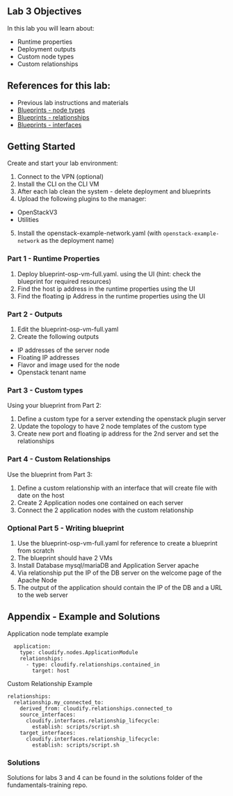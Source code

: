 ## Lab 3 Objectives
In this lab you will learn about:
* Runtime properties
* Deployment outputs
* Custom node types
* Custom relationships


## References for this lab: 
* Previous lab instructions and materials
* [Blueprints - node types](https://conductor.windriver.com/docs/22.03/developer/blueprints/spec-node-types/)
* [Blueprints - relationships](https://conductor.windriver.com/docs/22.03/developer/blueprints/spec-relationships/)
* [Blueprints - interfaces](https://conductor.windriver.com/docs/22.03/developer/blueprints/spec-interfaces/)


## Getting Started
Create and start your lab environment:

1. Connect to the VPN (optional)
2. Install the CLI on the CLI VM
3. After each lab clean the system - delete deployment and blueprints
4. Upload the following plugins to the manager: 
* OpenStackV3
* Utilities
5. Install the openstack-example-network.yaml (with `openstack-example-network` as the deployment name)

### Part 1 - Runtime Properties
1. Deploy blueprint-osp-vm-full.yaml. using the UI (hint: check the blueprint for required resources)
2. Find the host ip address in the runtime properties using the UI
2. Find the floating ip Address in the runtime properties using the UI

### Part 2 - Outputs 
1. Edit the blueprint-osp-vm-full.yaml
2. Create the following outputs
* IP addresses of the server node
* Floating IP addresses
* Flavor and image used for the node
* Openstack tenant name

### Part 3 - Custom types
Using your blueprint from Part 2:
1. Define a custom type for a server extending the openstack plugin server
2. Update the topology to have 2 node templates of the custom type
3. Create new port and floating ip address for the 2nd server and set the relationships

### Part 4 - Custom Relationships
Use the blueprint from Part 3:
1. Define a custom relationship with an interface that will create file with date on the host
2. Create 2 Application nodes one contained on each server
3. Connect the 2 application nodes with the custom relationship

### Optional Part 5 - Writing blueprint
1. Use the blueprint-osp-vm-full.yaml for reference to create a blueprint from scratch
2. The blueprint should have 2 VMs
3. Install Database mysql/mariaDB and Application Server apache
4. Via relationship put the IP of the DB server on the welcome page of the Apache Node
5. The output of the application should contain the IP of the DB and a URL to the web server

## Appendix - Example and Solutions
Application node template example
```
  application:
    type: cloudify.nodes.ApplicationModule
    relationships:
      - type: cloudify.relationships.contained_in
        target: host
```

Custom Relationship Example
```
relationships:
  relationship.my_connected_to:
    derived_from: cloudify.relationships.connected_to
    source_interfaces:
      cloudify.interfaces.relationship_lifecycle:
        establish: scripts/script.sh
    target_interfaces:
      cloudify.interfaces.relationship_lifecycle:
        establish: scripts/script.sh
```
### Solutions
Solutions for labs 3 and 4 can be found in the solutions folder of the fundamentals-training repo.
